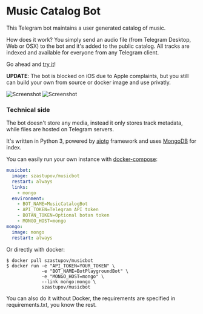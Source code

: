 Music Catalog Bot
=================

This Telegram bot maintains a user generated catalog of music.

How does it work? You simply send an audio file (from Telegram Desktop, Web or OSX) to the bot and it's added to the public catalog. All tracks are indexed and available for everyone from any Telegram client.

Go ahead and [try it](https://telegram.me/MusicCatalogBot)!


**UPDATE**: The bot is blocked on iOS due to Apple complaints, but you still can build your own from source or docker image and use privatly.


![Screenshot](http://i.imgur.com/vRNxnDS.png)
![Screenshot](http://i.imgur.com/qmvht6v.png)

### Technical side

The bot doesn't store any media, instead it only stores track metadata, while files are hosted on Telegram servers.

It's written in Python 3, powered by [aiotg](https://github.com/szastupov/aiotg) framework and uses [MongoDB](https://www.mongodb.com) for index.

You can easily run your own instance with [docker-compose](1):
```yml
musicbot:
  image: szastupov/musicbot
  restart: always
  links:
    - mongo
  environment:
    - BOT_NAME=MusicCatalogBot
    - API_TOKEN=Telegram API token
    - BOTAN_TOKEN=Optional botan token
    - MONGO_HOST=mongo
mongo:
  image: mongo
  restart: always
```

Or directly with docker:
```
$ docker pull szastupov/musicbot
$ docker run -e "API_TOKEN=YOUR_TOKEN" \
             -e "BOT_NAME=BotPlaygroundBot" \
             -e "MONGO_HOST=mongo" \
             --link mongo:mongo \
             szastupov/musicbot
```

You can also do it without Docker, the requirements are specified in requirements.txt, you know the rest.

[1]: https://docs.docker.com/compose/

